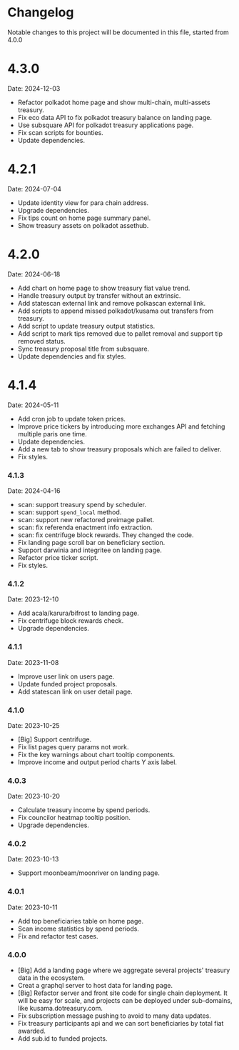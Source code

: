 # Changelog

Notable changes to this project will be documented in this file, started from 4.0.0

# 4.3.0

Date: 2024-12-03

- Refactor polkadot home page and show multi-chain, multi-assets treasury.
- Fix eco data API to fix polkadot treasury balance on landing page.
- Use subsquare API for polkadot treasury applications page.
- Fix scan scripts for bounties.
- Update dependencies.

# 4.2.1

Date: 2024-07-04

- Update identity view for para chain address.
- Upgrade dependencies.
- Fix tips count on home page summary panel.
- Show treasury assets on polkadot assethub.

# 4.2.0

Date: 2024-06-18

- Add chart on home page to show treasury fiat value trend.
- Handle treasury output by transfer without an extrinsic.
- Add statescan external link and remove polkascan external link.
- Add scripts to append missed polkadot/kusama out transfers from treasury.
- Add script to update treasury output statistics.
- Add script to mark tips removed due to pallet removal and support tip removed status.
- Sync treasury proposal title from subsquare.
- Update dependencies and fix styles.

# 4.1.4

Date: 2024-05-11

- Add cron job to update token prices.
- Improve price tickers by introducing more exchanges API and fetching multiple paris one time.
- Update dependencies.
- Add a new tab to show treasury proposals which are failed to deliver.
- Fix styles.

### 4.1.3

Date: 2024-04-16

- scan: support treasury spend by scheduler.
- scan: support `spend_local` method.
- scan: support new refactored preimage pallet.
- scan: fix referenda enactment info extraction.
- scan: fix centrifuge block rewards. They changed the code.
- Fix landing page scroll bar on beneficiary section.
- Support darwinia and integritee on landing page.
- Refactor price ticker script.
- Fix styles.

### 4.1.2

Date: 2023-12-10

- Add acala/karura/bifrost to landing page.
- Fix centrifuge block rewards check.
- Upgrade dependencies.

### 4.1.1

Date: 2023-11-08

- Improve user link on users page.
- Update funded project proposals.
- Add statescan link on user detail page.

### 4.1.0

Date: 2023-10-25

- [Big] Support centrifuge.
- Fix list pages query params not work.
- Fix the key warnings about chart tooltip components.
- Improve income and output period charts Y axis label.

### 4.0.3

Date: 2023-10-20

- Calculate treasury income by spend periods.
- Fix councilor heatmap tooltip position.
- Upgrade dependencies.

### 4.0.2

Date: 2023-10-13

- Support moonbeam/moonriver on landing page.

### 4.0.1

Date: 2023-10-11

- Add top beneficiaries table on home page.
- Scan income statistics by spend periods.
- Fix and refactor test cases.

### 4.0.0

- [Big] Add a landing page where we aggregate several projects' treasury data in the ecosystem.
- Creat a graphql server to host data for landing page.
- [Big] Refactor server and front site code for single chain deployment. It will be easy for scale, and projects can be
  deployed under sub-domains, like kusama.dotreasury.com.
- Fix subscription message pushing to avoid to many data updates.
- Fix treasury participants api and we can sort beneficiaries by total fiat awarded.
- Add sub.id to funded projects.
